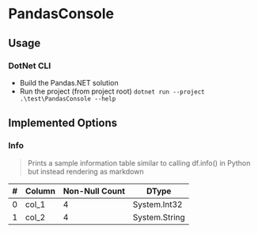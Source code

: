 # PandasConsole

## Usage

### DotNet CLI

- Build the Pandas.NET solution
- Run the project (from project root) `dotnet run --project .\test\PandasConsole --help`

## Implemented Options

### Info

> Prints a sample information table similar to calling df.info() in Python but instead rendering as markdown

| #   | Column | Non-Null Count | DType         |
| --- | ------ | -------------- | ------------- |
| 0   | col_1  | 4              | System.Int32  |
| 1   | col_2  | 4              | System.String |
